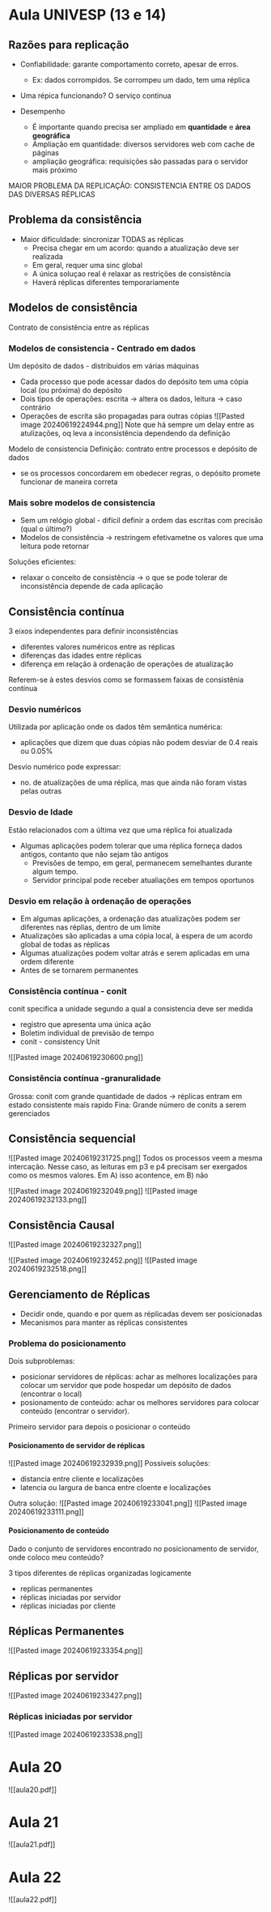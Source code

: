 # Aula UNIVESP (13 e 14)

## Razões para replicação
* Confiabilidade: garante comportamento correto, apesar de erros.
	* Ex: dados corrompidos. Se corrompeu um dado, tem uma réplica
* Uma répica funcionando? O serviço continua

* Desempenho
	* É importante quando precisa ser ampliado em **quantidade** e **área geográfica**
	* Ampliação em quantidade: diversos servidores web com cache de páginas
	* ampliação geográfica: requisições são passadas para o servidor mais próximo

MAIOR PROBLEMA DA REPLICAÇÃO: CONSISTENCIA ENTRE OS DADOS DAS DIVERSAS RÉPLICAS

## Problema da consistência

* Maior dificuldade: sincronizar TODAS as réplicas
	* Precisa chegar em um acordo: quando a atualização deve ser realizada
	* Em geral, requer uma sinc global
	* A única soluçao real é relaxar as restrições de consistência
	* Haverá réplicas diferentes temporariamente 

## Modelos de consistência
Contrato de consistência entre as réplicas

### Modelos de consistencia -  Centrado em dados

Um depósito de dados - distribuidos em várias máquinas
* Cada processo que pode acessar dados do depósito tem uma cópia local (ou próxima) do depósito
* Dois tipos de operações: escrita -> altera os dados, leitura -> caso contrário
* Operações de escrita são propagadas para outras cópias
![[Pasted image 20240619224944.png]]
Note que há sempre um delay entre as atulizações, oq leva a inconsistência dependendo da definição

Modelo de consistencia
Definição: contrato entre processos e depósito de dados
*  se os processos concordarem em obedecer regras, o depósito promete funcionar de maneira correta

### Mais sobre modelos de consistencia
* Sem um relógio global - difícil definir a ordem das escritas com precisão (qual o último?)
* Modelos de consistência -> restringem efetivametne os valores que uma leitura pode retornar

Soluções eficientes:
* relaxar o conceito de consistência -> o que se pode tolerar de inconsistência depende de cada aplicação


## Consistência contínua
3 eixos independentes para definir inconsistências 
* diferentes valores numéricos entre as réplicas
* diferenças das idades entre réplicas
* diferença em relação à ordenação de operações de atualização

Referem-se à estes desvios como se formassem faixas de consistênia contínua

### Desvio numéricos
Utilizada por aplicação onde os dados têm semântica numérica:
* aplicações que dizem que duas cópias não podem desviar de 0.4 reais ou 0.05%

Desvio numérico pode expressar:
* no. de atualizações de uma réplica, mas que ainda não foram vistas pelas outras

### Desvio de Idade
Estão relacionados com a última vez que uma réplica foi atualizada

* Algumas aplicações podem tolerar que uma réplica forneça dados antigos, contanto que não sejam tão antigos
	* Previsões de tempo, em geral, permanecem semelhantes durante algum tempo.
	* Servidor principal pode receber atualiações em tempos oportunos

### Desvio em relação à ordenação de operações 

* Em algumas aplicações, a ordenação das atualizações podem ser diferentes nas réplias, dentro de um limite
* Atualizações são aplicadas a uma cópia local, à espera de um acordo global de todas as réplicas
* Algumas atualizações podem voltar atrás e serem aplicadas em uma ordem diferente
* Antes de se tornarem permanentes

### Consistência contínua - conit
conit specifica a unidade segundo a qual a consistencia deve ser medida
* registro que apresenta uma única ação
* Boletim individual de previsão de tempo
* conit - consistency Unit

![[Pasted image 20240619230600.png]]


### Consistência contínua -granuralidade
Grossa: conit com grande quantidade de dados -> réplicas entram em estado consistente mais rapido
Fina: Grande número de conits a serem gerenciados



## Consistência sequencial
![[Pasted image 20240619231725.png]]
Todos os processos veem a mesma intercação. Nesse caso, as leituras em p3 e p4 precisam ser exergados como os mesmos valores. Em A) isso acontence, em B) não

![[Pasted image 20240619232049.png]]
![[Pasted image 20240619232133.png]]
## Consistência Causal
![[Pasted image 20240619232327.png]]

![[Pasted image 20240619232452.png]]
![[Pasted image 20240619232518.png]]
## Gerenciamento de Réplicas

* Decidir onde, quando e por quem as réplicadas devem ser posicionadas
* Mecanismos para manter as réplicas consistentes

### Problema do posicionamento
Dois subproblemas:
* posicionar servidores de réplicas: achar as melhores localizações para colocar um servidor que pode hospedar um depósito de dados (encontrar o local)
* posionamento de conteúdo: achar os melhores servidores para colocar conteúdo (encontrar o servidor). 

Primeiro servidor para depois o posicionar o conteúdo

#### Posicionamento de servidor de réplicas
![[Pasted image 20240619232939.png]]
Possiveis soluções:
* distancia entre cliente e localizações
* latencia ou largura de banca entre cloente e localizações 

Outra solução:
![[Pasted image 20240619233041.png]]
![[Pasted image 20240619233111.png]]
#### Posicionamento de conteúdo
Dado o conjunto de servidores encontrado no posicionamento de servidor, onde coloco meu conteúdo?


3 tipos diferentes de réplicas organizadas logicamente
* replicas permanentes
* réplicas iniciadas por servidor 
* réplicas iniciadas por cliente
## Réplicas Permanentes
![[Pasted image 20240619233354.png]]

## Réplicas por servidor
![[Pasted image 20240619233427.png]]

### Réplicas iniciadas por servidor

![[Pasted image 20240619233538.png]]



# Aula 20

![[aula20.pdf]]
# Aula 21
![[aula21.pdf]]
# Aula 22
![[aula22.pdf]]